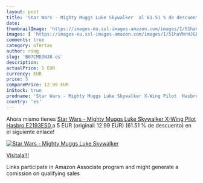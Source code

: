 ```yaml
---
layout: post
title: 'Star Wars - Mighty Muggs Luke Skywalker  al 61.51 % de descuento'
date: 
thumbnailImage: 'https://images-eu.ssl-images-amazon.com/images/I/51haVNrHJGL._SL200_.jpg'
images: [ 'https://images-eu.ssl-images-amazon.com/images/I/51haVNrHJGL._SL200_.jpg' ]
comments: true
category: ofertas
author: ring
slug: 'B07CMD3N38-es'
description:
actualPrice: 5 EUR
currency: EUR
price: 5
comparePrice: 12.99 EUR
inStock: true
prodname: 'Star Wars - Mighty Muggs Luke Skywalker X-Wing Pilot  Hasbro E2193ES0 '
country: 'es'
---
```


Ahora mismo tienes [Star Wars - Mighty Muggs Luke Skywalker X-Wing Pilot  Hasbro E2193ES0 ](https://www.amazon.es/dp/B07CMD3N38/?tag=tolees-21) a 5 EUR (original: 12.99 EUR) (61.51 %  de descuento) en el siguiente enlace!

[![Star Wars - Mighty Muggs Luke Skywalker ](https://images-eu.ssl-images-amazon.com/images/I/51haVNrHJGL._SL200_.jpg)](https://www.amazon.es/dp/B07CMD3N38/?tag=tolees-21)

[Visítala!!!](https://www.amazon.es/dp/B07CMD3N38/?tag=tolees-21)

Links participate in Amazon Associate program and might generate a comission on qualifying sales
